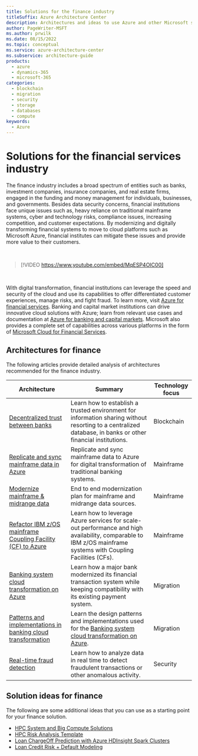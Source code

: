 ```yaml
---
title: Solutions for the finance industry
titleSuffix: Azure Architecture Center
description: Architectures and ideas to use Azure and other Microsoft services for building efficient and reliable finance solutions.
author: PageWriter-MSFT
ms.author: prwilk
ms.date: 08/15/2022
ms.topic: conceptual
ms.service: azure-architecture-center
ms.subservice: architecture-guide
products:
  - azure
  - dynamics-365
  - microsoft-365
categories:
  - blockchain
  - migration
  - security
  - storage
  - databases
  - compute
keywords:
  - Azure
---
```


# Solutions for the financial services industry

The finance industry includes a broad spectrum of entities such as banks, investment companies, insurance companies, and real estate firms, engaged in the funding and money management for individuals, businesses, and governments. Besides data security concerns, financial institutions face unique issues such as, heavy reliance on traditional mainframe systems, cyber and technology risks, compliance issues, increasing competition, and customer expectations. By modernizing and digitally transforming financial systems to move to cloud platforms such as Microsoft Azure, financial institutes can mitigate these issues and provide more value to their customers.

<br>

<!-- markdownlint-disable MD034 -->

> [!VIDEO https://www.youtube.com/embed/MqESP4OIC00]

<!-- markdownlint-enable MD034 -->

<br>

With digital transformation, financial institutions can leverage the speed and security of the cloud and use its capabilities to offer differentiated customer experiences, manage risks, and fight fraud. To learn more, visit [Azure for financial services](https://azure.microsoft.com/industries/financial/). Banking and capital market institutions can drive innovative cloud solutions with Azure; learn from relevant use cases and documentation at [Azure for banking and capital markets](https://azure.microsoft.com/industries/financial/banking/). Microsoft also provides a complete set of capabilities across various platforms in the form of [Microsoft Cloud for Financial Services](https://www.microsoft.com/industry/financial-services/microsoft-cloud-for-financial-services).

## Architectures for finance

The following articles provide detailed analysis of architectures recommended for the finance industry.

| Architecture | Summary | Technology focus |
| ------- | ------- | ------- |
| [Decentralized trust between banks](../example-scenario/apps/decentralized-trust.yml) | Learn how to establish a trusted environment for information sharing without resorting to a centralized database, in banks or other financial institutions. | Blockchain |
| [Replicate and sync mainframe data in Azure](../reference-architectures/migration/sync-mainframe-data-with-azure.yml) | Replicate and sync mainframe data to Azure for digital transformation of traditional banking systems. | Mainframe |
| [Modernize mainframe & midrange data](/azure/architecture/example-scenario/mainframe/modernize-mainframe-data-to-azure) | End to end modernization plan for mainframe and midrange data sources. | Mainframe |
| [Refactor IBM z/OS mainframe Coupling Facility (CF) to Azure](../reference-architectures/zos/refactor-zos-coupling-facility.yml) | Learn how to leverage Azure services for scale-out performance and high availability, comparable to IBM z/OS mainframe systems with Coupling Facilities (CFs). | Mainframe |
| [Banking system cloud transformation on Azure](../example-scenario/banking/banking-system-cloud-transformation.yml) | Learn how a major bank modernized its financial transaction system while keeping compatibility with its existing payment system. | Migration |
| [Patterns and implementations in banking cloud transformation](../example-scenario/banking/patterns-and-implementations.yml) | Learn the design patterns and implementations used for the [Banking system cloud transformation on Azure](../example-scenario/banking/banking-system-cloud-transformation.yml). | Migration |
| [Real-time fraud detection](../example-scenario/data/fraud-detection.yml) | Learn how to analyze data in real time to detect fraudulent transactions or other anomalous activity. | Security |

## Solution ideas for finance

The following are some additional ideas that you can use as a starting point for your finance solution.

- [HPC System and Big Compute Solutions](../solution-ideas/articles/big-compute-with-azure-batch.yml)
- [HPC Risk Analysis Template](../solution-ideas/articles/hpc-risk-analysis.yml)
- [Loan ChargeOff Prediction with Azure HDInsight Spark Clusters](../solution-ideas/articles/loan-chargeoff-prediction-with-azure-hdinsight-spark-clusters.yml)
- [Loan Credit Risk + Default Modeling](../example-scenario/ai/loan-credit-risk-analyzer-default-modeling.yml)